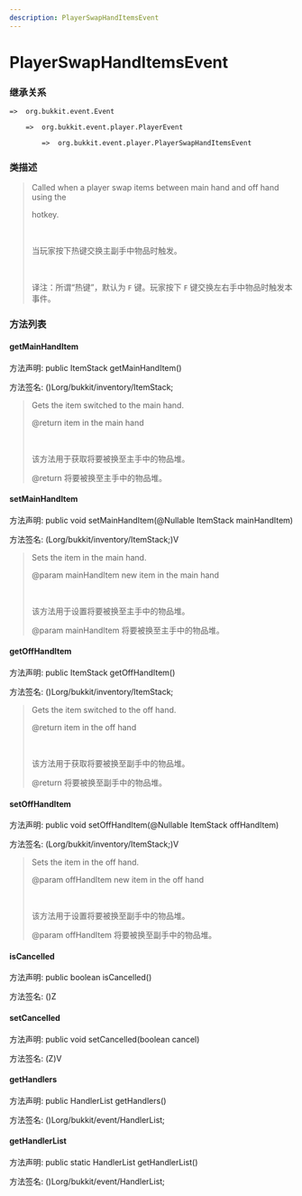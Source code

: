 ```yaml
---
description: PlayerSwapHandItemsEvent
---
```


# PlayerSwapHandItemsEvent

### 继承关系

    =>  org.bukkit.event.Event

        =>  org.bukkit.event.player.PlayerEvent

            =>  org.bukkit.event.player.PlayerSwapHandItemsEvent

### 类描述

> Called when a player swap items between main hand and off hand using the
> 
> hotkey.
> 
> <br>
> 
> 当玩家按下热键交换主副手中物品时触发。
> 
> <br>
> 
> 译注：所谓“热键”，默认为 `F` 键。玩家按下 `F` 键交换左右手中物品时触发本事件。

### 方法列表

#### getMainHandItem

方法声明: public ItemStack getMainHandItem()

方法签名: ()Lorg/bukkit/inventory/ItemStack;

> Gets the item switched to the main hand.
> 
> @return item in the main hand
> 
> <br>
> 
> 该方法用于获取将要被换至主手中的物品堆。
> 
> @return 将要被换至主手中的物品堆。

#### setMainHandItem

方法声明: public void setMainHandItem(@Nullable ItemStack mainHandItem)

方法签名: (Lorg/bukkit/inventory/ItemStack;)V

> Sets the item in the main hand.
> 
> @param mainHandItem new item in the main hand
> 
> <br>
> 
> 该方法用于设置将要被换至主手中的物品堆。
> 
> @param mainHandItem 将要被换至主手中的物品堆。

#### getOffHandItem

方法声明: public ItemStack getOffHandItem()

方法签名: ()Lorg/bukkit/inventory/ItemStack;

> Gets the item switched to the off hand.
> 
> @return item in the off hand
> 
> <br>
> 
> 该方法用于获取将要被换至副手中的物品堆。
> 
> @return 将要被换至副手中的物品堆。

#### setOffHandItem

方法声明: public void setOffHandItem(@Nullable ItemStack offHandItem)

方法签名: (Lorg/bukkit/inventory/ItemStack;)V

> Sets the item in the off hand.
> 
> @param offHandItem new item in the off hand
> 
> <br>
> 
> 该方法用于设置将要被换至副手中的物品堆。
> 
> @param offHandItem 将要被换至副手中的物品堆。

#### isCancelled

方法声明: public boolean isCancelled()

方法签名: ()Z

#### setCancelled

方法声明: public void setCancelled(boolean cancel)

方法签名: (Z)V

#### getHandlers

方法声明: public HandlerList getHandlers()

方法签名: ()Lorg/bukkit/event/HandlerList;

#### getHandlerList

方法声明: public static HandlerList getHandlerList()

方法签名: ()Lorg/bukkit/event/HandlerList;